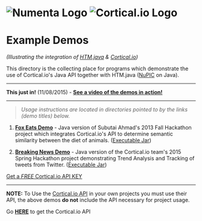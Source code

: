 # ![Numenta Logo](http://numenta.org/images/numenta-icon128.png) ![Cortical.io Logo](https://avatars0.githubusercontent.com/u/7721887?v=3&amp;s=200)
# Example Demos
_(Illustrating the integration of [HTM.java](https://github.com/numenta/htm.java) & [Cortical.io](http://cortical.io))_

This directory is the collecting place for programs which demonstrate the use of Cortical.io's Java API together with HTM.java ([NuPIC](https://github.com/numenta/nupic) on Java). 

***

**This just in!** (11/08/2015) - [**See a video of the demos in action!**](https://www.youtube.com/watch?v=Y3p02cbdUas)

***

> _Usage instructions are located in directories pointed to by the links (demo titles) below._

1. [**Fox Eats Demo**](https://github.com/numenta/htm.java/tree/master/src/main/java/org/numenta/nupic/examples/cortical_io/foxeats) - Java version of Subutai Ahmad's 2013 Fall Hackathon project which integrates Cortical.io's API to determine semantic similarity between the diet of animals. ([Executable Jar](http://cognitionmission.com/FoxEatsDemo.jar))

2. [**Breaking News Demo**](https://github.com/numenta/htm.java/tree/master/src/main/java/org/numenta/nupic/examples/cortical_io/breakingnews) - Java version of the Cortical.io team's 2015 Spring Hackathon project demonstrating Trend Analysis and Tracking of tweets from Twitter. ([Executable Jar](http://cognitionmission.com/breaking-news-demo-1.0.0.jar))

[Get a _FREE_ Cortical.io API KEY](http://www.cortical.io/resources_apikey.html)

***

**NOTE:** To Use the [Cortical.io API](https://github.com/cortical-io/java-client-sdk) in your own projects you must use their API, the above demos **do not** include the API necessary for project usage. 

Go [**HERE**](https://github.com/cortical-io/java-client-sdk) to get the Cortical.io API 
